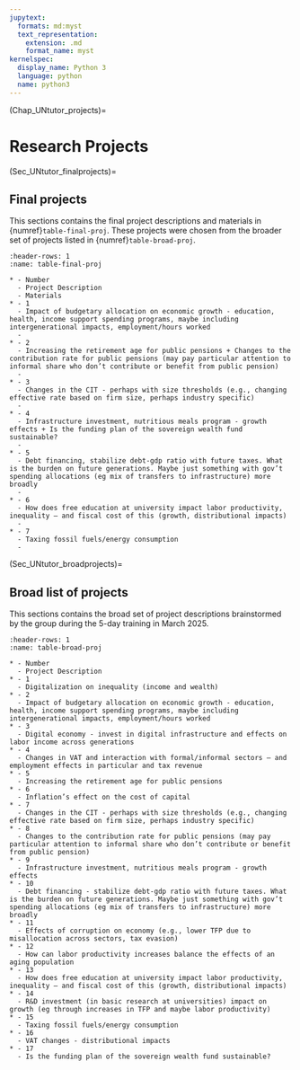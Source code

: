 ```yaml
---
jupytext:
  formats: md:myst
  text_representation:
    extension: .md
    format_name: myst
kernelspec:
  display_name: Python 3
  language: python
  name: python3
---
```


(Chap_UNtutor_projects)=
# Research Projects

(Sec_UNtutor_finalprojects)=
## Final projects
This sections contains the final project descriptions and materials in {numref}`table-final-proj`. These projects were chosen from the broader set of projects listed in {numref}`table-broad-proj`.

```{list-table} UN OG-IDN Final Projects from 5-day Training
:header-rows: 1
:name: table-final-proj

* - Number
  - Project Description
  - Materials
* - 1
  - Impact of budgetary allocation on economic growth - education, health, income support spending programs, maybe including intergenerational impacts, employment/hours worked
  -
* - 2
  - Increasing the retirement age for public pensions + Changes to the contribution rate for public pensions (may pay particular attention to informal share who don’t contribute or benefit from public pension)
  -
* - 3
  - Changes in the CIT - perhaps with size thresholds (e.g., changing effective rate based on firm size, perhaps industry specific)
  -
* - 4
  - Infrastructure investment, nutritious meals program - growth effects + Is the funding plan of the sovereign wealth fund sustainable?
  -
* - 5
  - Debt financing, stabilize debt-gdp ratio with future taxes. What is the burden on future generations. Maybe just something with gov’t spending allocations (eg mix of transfers to infrastructure) more broadly
  -
* - 6
  - How does free education at university impact labor productivity, inequality – and fiscal cost of this (growth, distributional impacts)
  -
* - 7
  - Taxing fossil fuels/energy consumption
  -
```

(Sec_UNtutor_broadprojects)=
## Broad list of projects
This sections contains the broad set of project descriptions brainstormed by the group during the 5-day training in March 2025.

```{list-table} UN OG-IDN Broad Projects List from 5-day Training
:header-rows: 1
:name: table-broad-proj

* - Number
  - Project Description
* - 1
  - Digitalization on inequality (income and wealth)
* - 2
  - Impact of budgetary allocation on economic growth - education, health, income support spending programs, maybe including intergenerational impacts, employment/hours worked
* - 3
  - Digital economy - invest in digital infrastructure and effects on labor income across generations
* - 4
  - Changes in VAT and interaction with formal/informal sectors – and employment effects in particular and tax revenue
* - 5
  - Increasing the retirement age for public pensions
* - 6
  - Inflation’s effect on the cost of capital
* - 7
  - Changes in the CIT - perhaps with size thresholds (e.g., changing effective rate based on firm size, perhaps industry specific)
* - 8
  - Changes to the contribution rate for public pensions (may pay particular attention to informal share who don’t contribute or benefit from public pension)
* - 9
  - Infrastructure investment, nutritious meals program - growth effects
* - 10
  - Debt financing - stabilize debt-gdp ratio with future taxes. What is the burden on future generations. Maybe just something with gov’t spending allocations (eg mix of transfers to infrastructure) more broadly
* - 11
  - Effects of corruption on economy (e.g., lower TFP due to misallocation across sectors, tax evasion)
* - 12
  - How can labor productivity increases balance the effects of an aging population
* - 13
  - How does free education at university impact labor productivity, inequality – and fiscal cost of this (growth, distributional impacts)
* - 14
  - R&D investment (in basic research at universities) impact on growth (eg through increases in TFP and maybe labor productivity)
* - 15
  - Taxing fossil fuels/energy consumption
* - 16
  - VAT changes - distributional impacts
* - 17
  - Is the funding plan of the sovereign wealth fund sustainable?
```
